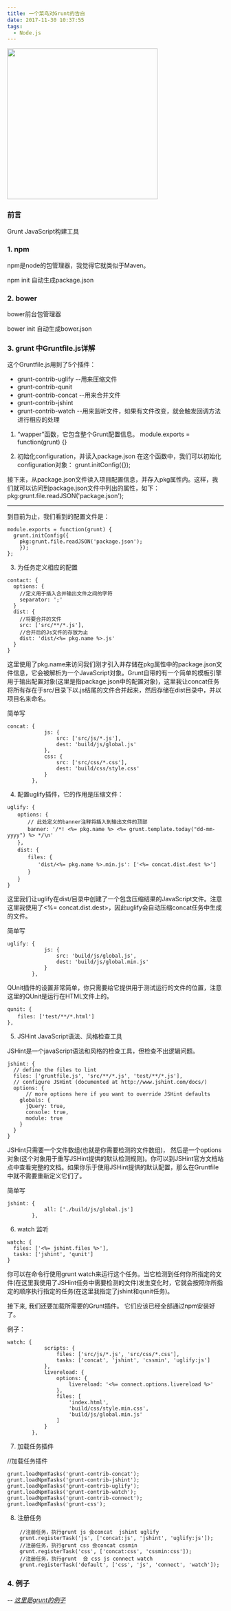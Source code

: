 ```yaml
---
title: 一个菜鸟对Grunt的告白
date: 2017-11-30 10:37:55
tags:
  - Node.js
---
```


<img src="/assets/postLog/nodeExpressLog.jpeg" width="350px" height="350px">

### 前言

Grunt JavaScript构建工具

<!-- more -->

### 1. npm

npm是node的包管理器，我觉得它就类似于Maven。

npm init 自动生成package.json

### 2. bower

bower前台包管理器

bower init 自动生成bower.json

### 3. grunt 中Gruntfile.js详解

这个Gruntfile.js用到了5个插件：
* grunt-contrib-uglify  --用来压缩文件
* grunt-contrib-qunit   
* grunt-contrib-concat  --用来合并文件
* grunt-contrib-jshint  
* grunt-contrib-watch   --用来监听文件，如果有文件改变，就会触发回调方法进行相应的处理

1. “wapper”函数，它包含整个Grunt配置信息。
module.exports = function(grunt) {}

2. 初始化configuration，并读入package.json
在这个函数中，我们可以初始化configuration对象：
  grunt.initConfig({});

接下来，从package.json文件读入项目配置信息，并存入pkg属性内。这样，我们就可以访问到package.json文件中列出的属性，如下：
pkg:grunt.file.readJSON('package.json');

<hr>

到目前为止，我们看到的配置文件是：
```
module.exports = function(grunt) {
  grunt.initConfig({
    pkg:grunt.file.readJSON('package.json');
    });
};
```

3. 为任务定义相应的配置

```
contact: {
  options: {
    //定义用于插入合并输出文件之间的字符
    separator: ';'
  }
  dist: {
    //将要合并的文件
    src: ['src/**/*.js'],
    //合并后的Js文件的存放为止
    dist: 'dist/<%= pkg.name %>.js'
  }
}
```
这里使用了pkg.name来访问我们刚才引入并存储在pkg属性中的package.json文件信息，它会被解析为一个JavaScript对象。Grunt自带的有一个简单的模板引擎用于输出配置对象(这里是指package.json中的配置对象)，这里我让concat任务将所有存在于src/目录下以.js结尾的文件合并起来，然后存储在dist目录中，并以项目名来命名。

简单写
```
concat: {
            js: {
                src: ['src/js/*.js'],
                dest: 'build/js/global.js'
            },
            css: {
                src: ['src/css/*.css'],
                dest: 'build/css/style.css'
            }
        },
```

4. 配置uglify插件，它的作用是压缩文件：
```
uglify: {
　　options: {
　　　　// 此处定义的banner注释将插入到输出文件的顶部
　　　　banner: '/*! <%= pkg.name %> <%= grunt.template.today("dd-mm-yyyy") %> */\n'
　　},
　　dist: {
　　　　files: {
　　　　　　'dist/<%= pkg.name %>.min.js': ['<%= concat.dist.dest %>']
　　　　}
　　}
}
```

这里我们让uglify在dist/目录中创建了一个包含压缩结果的JavaScript文件。注意这里我使用了<%= concat.dist.dest>，因此uglify会自动压缩concat任务中生成的文件。

简单写
```
uglify: {
            js: {
                src: 'build/js/global.js',
                dest: 'build/js/global.min.js'
            }
        },
```



QUnit插件的设置非常简单，你只需要给它提供用于测试运行的文件的位置，注意这里的QUnit是运行在HTML文件上的。
```
qunit: {
　　files: ['test/**/*.html']
},
```

5. JSHint JavaScript语法、风格检查工具

JSHint是一个javaScript语法和风格的检查工具，但检查不出逻辑问题。
```
jshint: {
  // define the files to lint
  files: ['gruntfile.js', 'src/**/*.js', 'test/**/*.js'],
  // configure JSHint (documented at http://www.jshint.com/docs/)
  options: {
      // more options here if you want to override JSHint defaults
    globals: {
      jQuery: true,
      console: true,
      module: true
    }
  }
}
```
JSHint只需要一个文件数组(也就是你需要检测的文件数组)， 然后是一个options对象(这个对象用于重写JSHint提供的默认检测规则)。你可以到JSHint官方文档站点中查看完整的文档。如果你乐于使用JSHint提供的默认配置，那么在Gruntfile中就不需要重新定义它们了。

简单写
```
jshint: {
            all: ['./build/js/global.js']
        },
```


6. watch 监听

```
watch: {
  files: ['<%= jshint.files %>'],
  tasks: ['jshint', 'qunit']
}
```

你可以在命令行使用grunt watch来运行这个任务。当它检测到任何你所指定的文件(在这里我使用了JSHint任务中需要检测的文件)发生变化时，它就会按照你所指定的顺序执行指定的任务(在这里我指定了jshint和qunit任务)。

接下来, 我们还要加载所需要的Grunt插件。 它们应该已经全部通过npm安装好了。

例子：
```
watch: {
            scripts: {
                files: ['src/js/*.js', 'src/css/*.css'],
                tasks: ['concat', 'jshint', 'cssmin', 'uglify:js']
            },
            livereload: {
                options: {
                    livereload: '<%= connect.options.livereload %>'
                },
                files: [
                    'index.html',
                    'build/css/style.min.css',
                    'build/js/global.min.js'
                ]
            }
        },
```

7. 加载任务插件

//加载任务插件
```
grunt.loadNpmTasks('grunt-contrib-concat');
grunt.loadNpmTasks('grunt-contrib-jshint');
grunt.loadNpmTasks('grunt-contrib-uglify');
grunt.loadNpmTasks('grunt-contrib-watch');
grunt.loadNpmTasks('grunt-contrib-connect');
grunt.loadNpmTasks('grunt-css');
```

8. 注册任务

```
    //注册任务，执行grunt js 会concat  jshint uglify
    grunt.registerTask('js', ['concat:js', 'jshint', 'uglify:js']);
    //注册任务，执行grunt css 会concat cssmin
    grunt.registerTask('css', ['concat:css', 'cssmin:css']);
    //注册任务，执行grunt  会 css js connect watch
    grunt.registerTask('default', ['css', 'js', 'connect', 'watch']);
```

### 4. 例子

*-- [这里是grunt的例子](https://github.com/huyananH/grunt_demo)*
